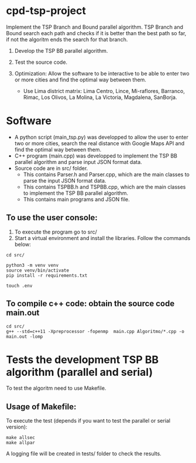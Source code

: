 # cpd-tsp-project

Implement the TSP Branch and Bound parallel algorithm. TSP Branch and Bound search each path and checks if it is better than the best path so far, if not the algoritm ends the search for that branch.

1. Develop the TSP BB parallel algorithm.
2. Test the source code.
3. Optimization: Allow the software to be interactive to be able to enter two or more cities and find the optimal way between them.

    - Use Lima district matrix:  Lima Centro, Lince, Mi-raflores, Barranco, Rimac, Los Olivos, La Molina, La Victoria, Magdalena, SanBorja.

# Software

- A python script (main_tsp.py) was developped to allow the user to enter two or more cities, search the real distance with Google Maps API and find the optimal way between them.
- C++ program (main.cpp) was developped to implement the TSP BB parallel algorithm and parse input JSON format data.
- Source code are in src/ folder. 
    - This contains Parser.h and Parser.cpp, which are the main classes to parse the input JSON format data.
    - This contains TSPBB.h and TSPBB.cpp, which are the main classes to implement the TSP BB parallel algorithm.
    - This contains main programs and JSON file.
## To use the user console:

1. To execute the program go to src/
2. Start a virtual environment and install the libraries. Follow the commands below:

```
cd src/

python3 -m venv venv
source venv/bin/activate
pip install -r requirements.txt

touch .env
```

## To compile c++ code: obtain the source code main.out

```
cd src/
g++ --std=c++11 -Xpreprocessor -fopenmp  main.cpp Algoritmo/*.cpp -o main.out -lomp
```

# Tests the development TSP BB algorithm (parallel and serial)

To test the algoritm need to use Makefile.

## Usage of Makefile:

To execute the test (depends if you want to test the parallel or serial version): 

```
make allsec
make allpar
```

A logging file will be created in tests/ folder to check the results.